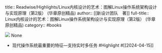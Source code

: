 title:: Readwise/Highlights/Linux内核设计的艺术：图解Linux操作系统架构设计与实现原理（第2版） (华章原创精品)
author:: [[新设计团队　著]]
full-title:: Linux内核设计的艺术：图解Linux操作系统架构设计与实现原理（第2版） (华章原创精品)
category:: #books


![](https://res.weread.qq.com/wrepub/CB_D6D5VV5VGG6c6iQ6gXFiR5nQ_parsecover)
None

- 现代操作系统最重要的特征—支持实时多任务 #Highlight #[[2024-04-15]]